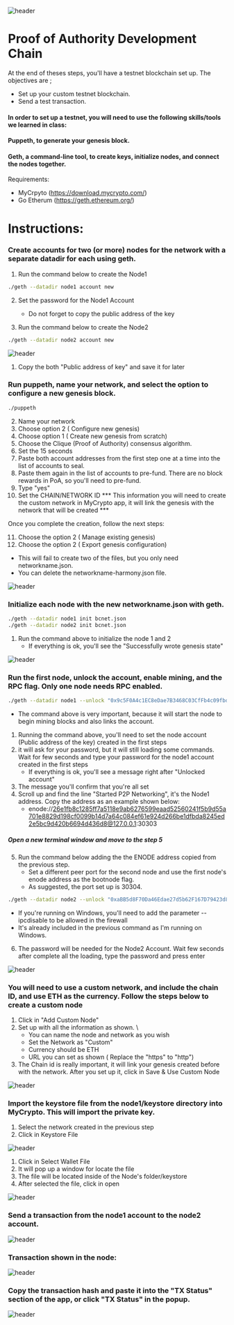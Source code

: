 ![header](Screenshots/header.png)


# Proof of Authority Development Chain

At the end of theses steps, you'll have a testnet blockchain set up. The objectives are ;

* Set up your custom testnet blockchain.
* Send a test transaction.

#### In order to set up a testnet, you will need to use the following skills/tools we learned in class:
#### Puppeth, to generate your genesis block.
#### Geth, a command-line tool, to create keys, initialize nodes, and connect the nodes together.




Requirements:

* MyCrpyto (https://download.mycrypto.com/)
* Go Etherum (https://geth.ethereum.org/)


# Instructions:


### Create accounts for two (or more) nodes for the network with a separate datadir for each using geth.

1) Run the command below to create the Node1

```sh
./geth --datadir node1 account new
```
2) Set the password for the Node1 Account
   * Do not forget to copy the public address of the key

3) Run the command below to create the Node2
```sh
./geth --datadir node2 account new
```

![header](Screenshots/1_createAccount_1.png.png)

1) Copy the both "Public address of key" and save it for later


### Run puppeth, name your network, and select the option to configure a new genesis block.
```sh
./puppeth
```

2) Name your network
3) Choose option 2 ( Configure new genesis)
4) Choose option 1 ( Create new genesis from scratch)
5) Choose the Clique (Proof of Authority) consensus algorithm.
6) Set the 15 seconds 
7) Paste both account addresses from the first step one at a time into the list of accounts to seal.
8) Paste them again in the list of accounts to pre-fund. There are no block rewards in PoA, so you'll need to pre-fund.
9) Type "yes"
10) Set the CHAIN/NETWORK ID
    *** This information you will need to create the custom network in MyCrypto app, it will link the genesis with the network that will be created ***

Once you complete the creation, follow the next steps:

11) Choose the option 2 ( Manage existing genesis)
12) Choose the option 2 ( Export genesis configuration)
   * This will fail to create two of the files, but you only need networkname.json.
   * You can delete the networkname-harmony.json file.
 
![header](Screenshots/2_CreateGenesisBlock.png)

### Initialize each node with the new networkname.json with geth.

```sh
./geth --datadir node1 init bcnet.json
./geth --datadir node2 init bcnet.json
```

1) Run the command above to initialize the node 1 and 2
   * If everything is ok, you'll see the "Successfully wrote genesis state"

![header](Screenshots/3_InitializeNodes.png)   



### Run the first node, unlock the account, enable mining, and the RPC flag. Only one node needs RPC enabled.

```sh
./geth --datadir node1 --unlock "0x9c5F0A4c1EC8eDae7B3468C03CfFb4c09fbd914e" --mine --rpc --allow-insecure-unlock
```
* The command above is very important, because it will start the node to begin mining blocks and also links the account. 


1) Running the command above, you'll need to set the node account (Public address of the key) created in the first steps
2) it will ask for your password, but it will still loading some commands. Wait for few seconds and type your password for the node1 account created in the first steps
     * If everything is ok, you'll see a message right after "Unlocked account"
3) The message you'll confirm that you're all set
4) Scroll up and find the line "Started P2P Networking", it's the Node1 address. Copy the address as an example shown below:
    * enode://26e1fb8c1285ff7a5118e9ab6276599eaad52560241f5b9d55a701e8829d198cf0099b14d7a64c084ef61e924d266be1dfbda8245ed2e5bc9d420b6694d436d8@127.0.0.1:30303
    
##### Open a new terminal window and move to the step 5

5) Run the command below adding the the ENODE address copied from the previous step.
   * Set a different peer port for the second node and use the first node's enode address as the bootnode flag.
   * As suggested, the port set up is 30304.
```sh
./geth --datadir node2 --unlock "0xaBB5d8F70Da46Edae27d5b62F167D79423d81513" --mine --port 30304 --bootnodes "enode://26e1fb8c1285ff7a5118e9ab6276599eaad52560241f5b9d55a701e8829d198cf0099b14d7a64c084ef61e924d266be1dfbda8245ed2e5bc9d420b6694d436d8@127.0.0.1:30303" --ipcdisable --allow-insecure-unlock
```

* If you're running on Windows, you'll need to add the parameter --ipcdisable to be allowed in the firewall
* It's already included in the previous command as I'm running on Windows.

6) The password will be needed for the Node2 Account. Wait few seconds after complete all the loading, type the password and press enter


![header](Screenshots/4_RunNodes1_2.png)   

### You will need to use a custom network, and include the chain ID, and use ETH as the currency. Follow the steps below to create a custom node

1) Click in "Add Custom Node"
2) Set up with all the information as shown. \
      * You can name the node and network as you wish
      * Set the Network as "Custom"
      * Currency should be ETH
      * URL you can set as shown ( Replace the "https" to "http")
3) The Chain id is really important, it will link your genesis created before with the network. After you set up it, click in Save & Use Custom Node

![header](Screenshots/5_MyCrypto_CreateNetwork.png)   

### Import the keystore file from the node1/keystore directory into MyCrypto. This will import the private key.

1) Select the network created in the previous step
2) Click in Keystore File

![header](Screenshots/6_MyCrypto_ImportKeystore.png)   

1) Click in Select Wallet File
2) It will pop up a window for locate the file
3) The file will be located inside of the Node's folder/keystore
4) After selected the file, click in open

![header](Screenshots/6_MyCrypto_ImportKeystore2.png)   


         
### Send a transaction from the node1 account to the node2 account.

![header](Screenshots/7_MyCrypto_CreateTransaction.png)   

### Transaction shown in the node:

![header](Screenshots/8_MyCrypto_Transaction.png)   

### Copy the transaction hash and paste it into the "TX Status" section of the app, or click "TX Status" in the popup.

![header](Screenshots/9_MyCrypto_Success.png)   

